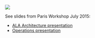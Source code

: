 ![](http://ala.googlecode.com/files/ArchitectureFeb2010.png)

See slides from Paris Workshop July 2015:
* [ALA Architecture presentation](https://docs.google.com/presentation/d/165UxDZgvCmpzdgePfKUfOQ2Pf9xoCLJMLX7wwr8NrV4/edit#slide=id.g9bc31759a_0_2)
* [Operations presentation](https://docs.google.com/presentation/d/1CBE5hgQj5meLuPXoamazmmCRbkN5BL0iBL2_tcRZojc/edit#slide=id.g9bc31759a_0_2)


